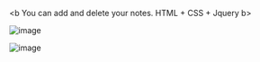 <b You can add and delete your notes.
HTML + CSS + Jquery b>

![image](https://user-images.githubusercontent.com/69279953/110523912-cc846800-8123-11eb-9b7c-a63499e7e5cf.png)

![image](https://user-images.githubusercontent.com/69279953/110524365-56cccc00-8124-11eb-8e01-cb66a9d9daf1.png)

